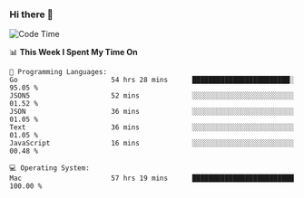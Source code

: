 ### Hi there 👋

<!--
**CrazyCollin/crazycollin** is a ✨ _special_ ✨ repository because its `README.md` (this file) appears on your GitHub profile.

Here are some ideas to get you started:

- 🔭 I’m currently working on ...
- 🌱 I’m currently learning ...
- 👯 I’m looking to collaborate on ...
- 🤔 I’m looking for help with ...
- 💬 Ask me about ...
- 📫 How to reach me: ...
- 😄 Pronouns: ...
- ⚡ Fun fact: ...
-->

<!--START_SECTION:waka-->
![Code Time](http://img.shields.io/badge/Code%20Time-4%2C715%20hrs%2026%20mins-blue)

📊 **This Week I Spent My Time On** 

```text
💬 Programming Languages: 
Go                       54 hrs 28 mins      ████████████████████████░   95.05 % 
JSON5                    52 mins             ░░░░░░░░░░░░░░░░░░░░░░░░░   01.52 % 
JSON                     36 mins             ░░░░░░░░░░░░░░░░░░░░░░░░░   01.05 % 
Text                     36 mins             ░░░░░░░░░░░░░░░░░░░░░░░░░   01.05 % 
JavaScript               16 mins             ░░░░░░░░░░░░░░░░░░░░░░░░░   00.48 % 

💻 Operating System: 
Mac                      57 hrs 19 mins      █████████████████████████   100.00 % 
```


<!--END_SECTION:waka-->
